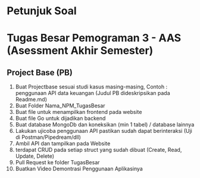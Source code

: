 # Petunjuk Soal
# Tugas Besar Pemograman 3 - AAS (Asessment Akhir Semester)

## Project Base (PB)

1. Buat Projectbase sesuai studi kasus masing-masing, Contoh : penggunaan API data keuangan (Judul PB dideskripsikan pada Readme.md)
2. Buat Folder Nama_NPM_TugasBesar
3. Buat file untuk menampilkan frontend pada website
4. Buat file Go untuk dijadikan backend
5. Buat database MongoDb dan koneksikan (min 1 tabel) / database lainnya
6. Lakukan ujicoba penggunaan API pastikan sudah dapat berinteraksi (Uji di Postman/Pipedream/dll)
7. Ambil API dan tampilkan pada Website
8. terdapat CRUD pada setiap struct yang sudah dibuat (Create, Read, Update, Delete)
9. Pull Request ke folder TugasBesar
10. Buatkan Video Demontrasi Penggunaan Aplikasinya
